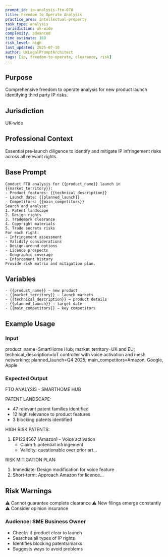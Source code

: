 ```yaml
---
prompt_id: ip-analysis-fto-078
title: Freedom to Operate Analysis
practice_area: intellectual-property
task_type: analysis
jurisdiction: uk-wide
complexity: advanced
time_estimate: 180
risk_level: high
last_updated: 2025-07-10
author: UKLegalPromptArchitect
tags: [ip, freedom-to-operate, clearance, risk]
---
```


## Purpose
Comprehensive freedom to operate analysis for new product launch identifying third party IP risks.

## Jurisdiction
UK-wide

## Professional Context
Essential pre-launch diligence to identify and mitigate IP infringement risks across all relevant rights.

## Base Prompt
```text
Conduct FTO analysis for {{product_name}} launch in {{market_territory}}:
- Product features: {{technical_description}}
- Launch date: {{planned_launch}}
- Competitors: {{main_competitors}}
Search and analyse:
1. Patent landscape
2. Design rights
3. Trademark clearance
4. Copyright materials
5. Trade secrets risks
For each right:
- Infringement assessment
- Validity considerations
- Design-around options
- Licence prospects
- Geographic coverage
- Enforcement history
Provide risk matrix and mitigation plan.
```

## Variables
```text
- {{product_name}} – new product
- {{market_territory}} – launch markets
- {{technical_description}} – product details
- {{planned_launch}} – target date
- {{main_competitors}} – key competitors
```

## Example Usage
### Input
product_name=SmartHome Hub; market_territory=UK and EU; technical_description=IoT controller with voice activation and mesh networking; planned_launch=Q4 2025; main_competitors=Amazon, Google, Apple

### Expected Output
FTO ANALYSIS - SMARTHOME HUB

PATENT LANDSCAPE:
- 47 relevant patent families identified
- 12 high relevance to product features
- 3 blocking patents identified

HIGH RISK PATENTS:
1. EP1234567 (Amazon) - Voice activation
   - Claim 1: potential infringement
   - Validity: questionable over prior art...

RISK MITIGATION PLAN:
1. Immediate: Design modification for voice feature
2. Short-term: Approach Amazon for licence...

## Risk Warnings
⚠️ Cannot guarantee complete clearance
⚠️ New filings emerge constantly
⚠️ Consider opinion insurance

### Audience: SME Business Owner
- Checks if product clear to launch
- Searches all types of IP rights
- Identifies blocking patents/marks
- Suggests ways to avoid problems
